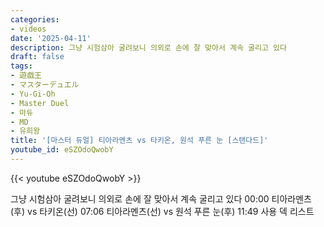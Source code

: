 ```yaml
---
categories:
- videos
date: '2025-04-11'
description: 그냥 시험삼아 굴려보니 의외로 손에 잘 맞아서 계속 굴리고 있다
draft: false
tags:
- 遊戯王
- マスターデュエル
- Yu-Gi-Oh
- Master Duel
- 마듀
- MD
- 유희왕
title: '[마스터 듀얼] 티아라멘츠 vs 타키온, 원석 푸른 눈 [스탠다드]'
youtube_id: eSZOdoQwobY
---
```



{{< youtube eSZOdoQwobY >}}

그냥 시험삼아 굴려보니 의외로 손에 잘 맞아서 계속 굴리고 있다
00:00 티아라멘츠(후) vs 타키온(선)
07:06 티아라멘츠(선) vs 원석 푸른 눈(후)
11:49 사용 덱 리스트